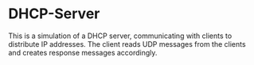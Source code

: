 # DHCP-Server

This is a simulation of a DHCP server, communicating with clients to distribute IP addresses. The client reads UDP messages from the clients and creates response messages accordingly.
